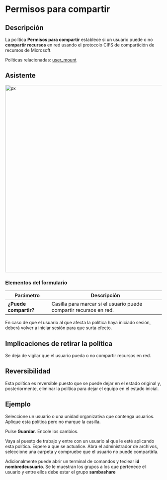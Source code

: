 # Permisos para compartir #

## Descripción ##

La política **Permisos para compartir** establece si un usuario puede o no **compartir recursos** en red usando el protocolo CIFS de compartición de recursos de Microsoft.

Políticas relacionadas: [user_mount](https://github.com/gecos-team/gecos-doc/wiki/Politicasuser_mount)

## Asistente ##

<img src="/gecos-team/gecos-doc/wiki/images/gecoscc/politicas/gecoscc-sharing.png" width="600" alt="px">

### Elementos del formulario ###

| Parámetro | Descripción |
| --------- | ----------- |
| **¿Puede compartir?** | Casilla para marcar si el usuario puede compartir recursos en red. |

En caso de que el usuario al que afecta la política haya iniciado sesión, deberá volver a iniciar sesión para que surta efecto.

## Implicaciones de retirar la política ##

Se deja de vigilar que el usuario pueda o no compartir recursos en red.

## Reversibilidad ##

Esta política es reversible puesto que se puede dejar en el estado original y, posteriormente, eliminar la política para dejar el equipo en el estado inicial.

## Ejemplo ##

Seleccione un usuario o una unidad organizativa que contenga usuarios. Aplique esta política pero no marque la casilla.

Pulse **Guardar**. Encole los cambios.

Vaya al puesto de trabajo y entre con un usuario al que le esté aplicando esta política. Espere a que se actualice. Abra el administrador de archivos, seleccione una carpeta y compruebe que el usuario no puede compartirla.

Adicionalmente puede abrir un terminal de comandos y teclear **id nombredeusuario**. Se le muestran los grupos a los que pertenece el usuario y entre ellos debe estar el grupo **sambashare**
